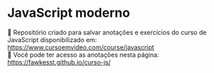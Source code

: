 # JavaScript moderno
📌 Repositório criado para salvar anotações e exercícios do curso de JavaScript disponibilizado em:<br> https://www.cursoemvideo.com/course/javascript <br>
📃 Você pode ter acesso as anotações nesta página:<br> https://fawkesst.github.io/curso-js/
